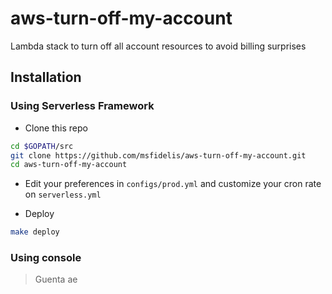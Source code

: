 # aws-turn-off-my-account
Lambda stack to turn off all account resources to avoid billing surprises

## Installation

### Using Serverless Framework 

* Clone this repo 

```bash
cd $GOPATH/src
git clone https://github.com/msfidelis/aws-turn-off-my-account.git
cd aws-turn-off-my-account
```

* Edit your preferences in `configs/prod.yml` and customize your cron rate on `serverless.yml`

* Deploy 

```bash
make deploy 
```

### Using console 

> Guenta ae 
